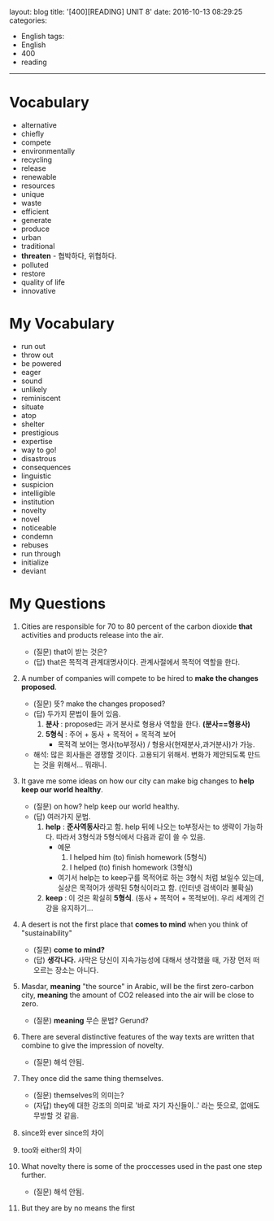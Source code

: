 layout: blog
title: '[400][READING] UNIT 8'
date: 2016-10-13 08:29:25
categories: 
- English
tags:
- English
- 400
- reading
---


# Vocabulary
* alternative
* chiefly
* compete
* environmentally
* recycling
* release
* renewable
* resources
* unique
* waste
* efficient
* generate
* produce
* urban
* traditional
* **threaten** - 협박하다, 위협하다.
* polluted
* restore
* quality of life
* innovative

# My Vocabulary
* run out
* throw out
* be powered
* eager
* sound
* unlikely
* reminiscent
* situate 
* atop
* shelter
* prestigious
* expertise
* way to go!
* disastrous
* consequences
* linguistic
* suspicion
* intelligible
* institution
* novelty
* novel
* noticeable
* condemn
* rebuses
* run through
* initialize
* deviant


# My Questions
1. Cities are responsible for 70 to 80 percent of the carbon dioxide **that** activities and products release into the air.
    * (질문) that이 받는 것은?
    * (답) that은 목적격 관계대명사이다. 관계사절에서 목적어 역할을 한다.
2. A number of companies will compete to be hired to **make the changes proposed**.
    * (질문) 뜻? make the changes proposed?
    * (답) 두가지 문법이 들어 있음. 
        1. **분사** : proposed는 과거 분사로 형용사 역할을 한다. **(분사==형용사)**
        2. **5형식** : 주어 + 동사 + 목적어 + 목적격 보어
            * 목적격 보어는 명사(to부정사) / 형용사(현재분사,과거분사)가 가능.
    * 해석: 많은 회사들은 경쟁할 것이다. 고용되기 위해서. 변화가 제안되도록 만드는 것을 위해서... 뭐래니.    
             
3. It gave me some ideas on how our city can make big changes to **help keep our world healthy**.
    * (질문) on how? help keep our world healthy.
    * (답) 여러가지 문법. 
        1. **help** : **준사역동사**라고 함. help 뒤에 나오는 to부정사는 to 생략이 가능하다. 따라서 3형식과 5형식에서 다음과 같이 쓸 수 있음.
            * 예문
                1. I helped him (to) finish homework (5형식)
                2. I helped (to) finish homework (3형식)
            * 여기서 help는 to keep구를 목적어로 하는 3형식 처럼 보일수 있는데, 실상은 목적어가 생략된 5형식이라고 함. (인터넷 검색이라 불확실)
        2. **keep** : 이 것은 확실히 **5형식**. (동사 + 목적어 + 목적보어). 우리 세계의 건강을 유지하기... 
4. A desert is not the first place that **comes to mind** when you think of "sustainability"
    * (질문) **come to mind?** 
    * (답) **생각나다.** 사막은 당신이 지속가능성에 대해서 생각했을 때, 가장 먼저 떠오르는 장소는 아니다.
5. Masdar, **meaning** "the source" in Arabic, will be the first zero-carbon city, **meaning** the amount of CO2 released into the air will be close to zero.
    * (질문) **meaning** 무슨 문법? Gerund?

6. There are several distinctive features of the way texts are written that combine to give the impression of novelty.
    * (질문) 해석 안됨.
7. They once did the same thing themselves.
    * (질문) themselves의 의미는?
    * (자답) they에 대한 강조의 의미로 '바로 자기 자신들이..' 라는 뜻으로, 없애도 무방할 것 같음.
9. since와 ever since의 차이
10. too와 either의 차이
11. What novelty there is some of the proccesses used in the past one step further.
    * (질문) 해석 안됨.
12. But they are by no means the first 
    

